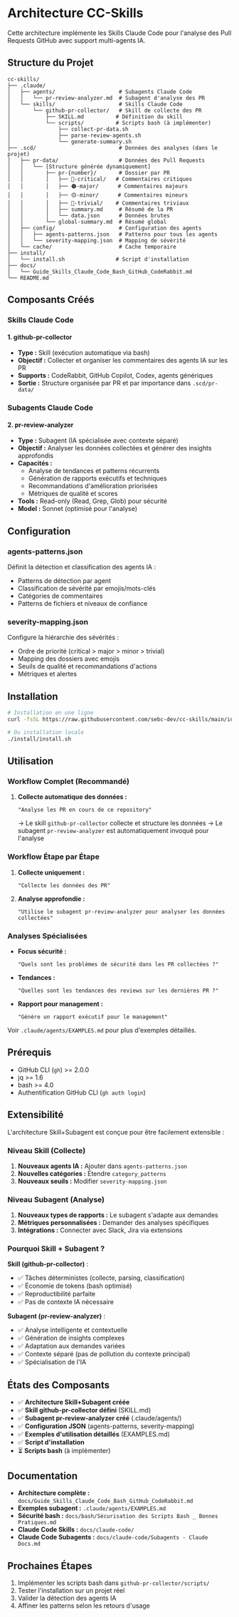 # Architecture CC-Skills

Cette architecture implémente les Skills Claude Code pour l'analyse des Pull Requests GitHub avec support multi-agents IA.

## Structure du Projet

```
cc-skills/
├── .claude/
│   ├── agents/                    # Subagents Claude Code
│   │   └── pr-review-analyzer.md  # Subagent d'analyse des PR
│   └── skills/                    # Skills Claude Code
│       └── github-pr-collector/   # Skill de collecte des PR
│           ├── SKILL.md          # Définition du skill
│           └── scripts/          # Scripts bash (à implémenter)
│               ├── collect-pr-data.sh
│               ├── parse-review-agents.sh
│               └── generate-summary.sh
├── .scd/                          # Données des analyses (dans le projet)
│   ├── pr-data/                   # Données des Pull Requests
│   │   └── [Structure générée dynamiquement]
│   │       ├── pr-{number}/       # Dossier par PR
│   │       │   ├── 🔴-critical/   # Commentaires critiques
│   │       │   ├── 🟠-major/      # Commentaires majeurs
│   │       │   ├── 🟡-minor/      # Commentaires mineurs
│   │       │   ├── 🔵-trivial/    # Commentaires triviaux
│   │       │   ├── summary.md     # Résumé de la PR
│   │       │   └── data.json      # Données brutes
│   │       └── global-summary.md  # Résumé global
│   ├── config/                    # Configuration des agents
│   │   ├── agents-patterns.json   # Patterns pour tous les agents
│   │   └── severity-mapping.json  # Mapping de sévérité
│   └── cache/                     # Cache temporaire
├── install/
│   └── install.sh                # Script d'installation
├── docs/
│   └── Guide_Skills_Claude_Code_Bash_GitHub_CodeRabbit.md
└── README.md
```

## Composants Créés

### Skills Claude Code

#### 1. github-pr-collector
- **Type :** Skill (exécution automatique via bash)
- **Objectif :** Collecter et organiser les commentaires des agents IA sur les PR
- **Supports :** CodeRabbit, GitHub Copilot, Codex, agents génériques
- **Sortie :** Structure organisée par PR et par importance dans `.scd/pr-data/`

### Subagents Claude Code

#### 2. pr-review-analyzer
- **Type :** Subagent (IA spécialisée avec contexte séparé)
- **Objectif :** Analyser les données collectées et générer des insights approfondis
- **Capacités :**
  - Analyse de tendances et patterns récurrents
  - Génération de rapports exécutifs et techniques
  - Recommandations d'amélioration priorisées
  - Métriques de qualité et scores
- **Tools :** Read-only (Read, Grep, Glob) pour sécurité
- **Model :** Sonnet (optimisé pour l'analyse)

## Configuration

### agents-patterns.json
Définit la détection et classification des agents IA :
- Patterns de détection par agent
- Classification de sévérité par emojis/mots-clés
- Catégories de commentaires
- Patterns de fichiers et niveaux de confiance

### severity-mapping.json
Configure la hiérarchie des sévérités :
- Ordre de priorité (critical > major > minor > trivial)
- Mapping des dossiers avec emojis
- Seuils de qualité et recommandations d'actions
- Métriques et alertes

## Installation

```bash
# Installation en une ligne
curl -fsSL https://raw.githubusercontent.com/sebc-dev/cc-skills/main/install/install.sh | bash

# Ou installation locale
./install/install.sh
```

## Utilisation

### Workflow Complet (Recommandé)

1. **Collecte automatique des données :**
   ```
   "Analyse les PR en cours de ce repository"
   ```
   → Le skill `github-pr-collector` collecte et structure les données
   → Le subagent `pr-review-analyzer` est automatiquement invoqué pour l'analyse

### Workflow Étape par Étape

1. **Collecte uniquement :**
   ```
   "Collecte les données des PR"
   ```

2. **Analyse approfondie :**
   ```
   "Utilise le subagent pr-review-analyzer pour analyser les données collectées"
   ```

### Analyses Spécialisées

- **Focus sécurité :**
  ```
  "Quels sont les problèmes de sécurité dans les PR collectées ?"
  ```

- **Tendances :**
  ```
  "Quelles sont les tendances des reviews sur les dernières PR ?"
  ```

- **Rapport pour management :**
  ```
  "Génère un rapport exécutif pour le management"
  ```

Voir `.claude/agents/EXAMPLES.md` pour plus d'exemples détaillés.

## Prérequis

- GitHub CLI (`gh`) >= 2.0.0
- jq >= 1.6
- bash >= 4.0
- Authentification GitHub CLI (`gh auth login`)

## Extensibilité

L'architecture Skill+Subagent est conçue pour être facilement extensible :

### Niveau Skill (Collecte)
1. **Nouveaux agents IA :** Ajouter dans `agents-patterns.json`
2. **Nouvelles catégories :** Étendre `category_patterns`
3. **Nouveaux seuils :** Modifier `severity-mapping.json`

### Niveau Subagent (Analyse)
1. **Nouveaux types de rapports :** Le subagent s'adapte aux demandes
2. **Métriques personnalisées :** Demander des analyses spécifiques
3. **Intégrations :** Connecter avec Slack, Jira via extensions

### Pourquoi Skill + Subagent ?

**Skill (github-pr-collector)** :
- ✅ Tâches déterministes (collecte, parsing, classification)
- ✅ Économie de tokens (bash optimisé)
- ✅ Reproductibilité parfaite
- ✅ Pas de contexte IA nécessaire

**Subagent (pr-review-analyzer)** :
- ✅ Analyse intelligente et contextuelle
- ✅ Génération de insights complexes
- ✅ Adaptation aux demandes variées
- ✅ Contexte séparé (pas de pollution du contexte principal)
- ✅ Spécialisation de l'IA

## États des Composants

- ✅ **Architecture Skill+Subagent créée**
- ✅ **Skill github-pr-collector défini** (SKILL.md)
- ✅ **Subagent pr-review-analyzer créé** (.claude/agents/)
- ✅ **Configuration JSON** (agents-patterns, severity-mapping)
- ✅ **Exemples d'utilisation détaillés** (EXAMPLES.md)
- ✅ **Script d'installation**
- ⏳ **Scripts bash** (à implémenter)

## Documentation

- **Architecture complète :** `docs/Guide_Skills_Claude_Code_Bash_GitHub_CodeRabbit.md`
- **Exemples subagent :** `.claude/agents/EXAMPLES.md`
- **Sécurité bash :** `docs/bash/Sécurisation des Scripts Bash _ Bonnes Pratiques.md`
- **Claude Code Skills :** `docs/claude-code/`
- **Claude Code Subagents :** `docs/claude-code/Subagents - Claude Docs.md`

## Prochaines Étapes

1. Implémenter les scripts bash dans `github-pr-collector/scripts/`
2. Tester l'installation sur un projet réel
3. Valider la détection des agents IA
4. Affiner les patterns selon les retours d'usage